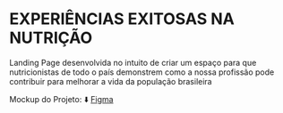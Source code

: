 # EXPERIÊNCIAS EXITOSAS NA NUTRIÇÃO

Landing Page desenvolvida no intuito de criar um espaço para que nutricionistas de todo o país demonstrem como a nossa profissão pode contribuir para melhorar a vida da população brasileira

Mockup do Projeto: ⬇️ [Figma](https://www.figma.com/file/hHi9rscYGoCgDl9CDzrluS/CFN---Casos-de-Experi%C3%AAcias-Exitosas?node-id=0%3A1)
